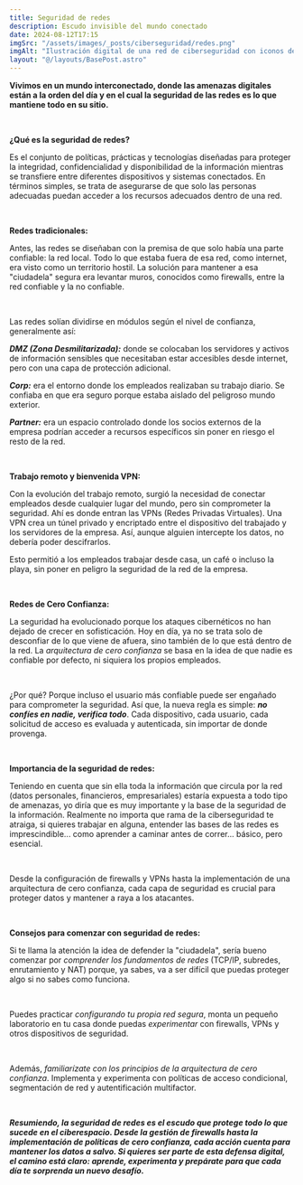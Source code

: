 ```yaml
---
title: Seguridad de redes
description: Escudo invisible del mundo conectado
date: 2024-08-12T17:15
imgSrc: "/assets/images/_posts/ciberseguridad/redes.png"
imgAlt: "Ilustración digital de una red de ciberseguridad con iconos de candados, escudos y cadenas sobre un mapa mundial."
layout: "@/layouts/BasePost.astro"
---
```


**Vivimos en un mundo interconectado, donde las amenazas digitales están a la orden del día y en el cual la seguridad de las redes es lo que mantiene todo en su sitio.**

</br>

**¿Qué es la seguridad de redes?**

Es el conjunto de políticas, prácticas y tecnologías diseñadas para proteger la integridad, confidencialidad y disponibilidad de la información mientras se transfiere entre diferentes dispositivos y sistemas conectados. En términos simples, se trata de asegurarse de que solo las personas adecuadas puedan acceder a los recursos adecuados dentro de una red.

</br>

**Redes tradicionales:**

Antes, las redes se diseñaban con la premisa de que solo había una parte confiable: la red local. Todo lo que estaba fuera de esa red, como internet, era visto como un territorio hostil. La solución para mantener a esa "ciudadela" segura era levantar muros, conocidos como firewalls, entre la red confiable y la no confiable.

</br>

Las redes solían dividirse en módulos según el nivel de confianza, generalmente así:

***DMZ (Zona Desmilitarizada):*** donde se colocaban los servidores y activos de información sensibles que necesitaban estar accesibles desde internet, pero con una capa de protección adicional.

***Corp:*** era el entorno donde los empleados realizaban su trabajo diario. Se confiaba en que era seguro porque estaba aislado del peligroso mundo exterior.

***Partner:*** era un espacio controlado donde los socios externos de la empresa podrían acceder a recursos específicos sin poner en riesgo el resto de la red.

</br>

**Trabajo remoto y bienvenida VPN:**

Con la evolución del trabajo remoto, surgió la necesidad de conectar empleados desde cualquier lugar del mundo, pero sin comprometer la seguridad. Ahí es donde entran las VPNs (Redes Privadas Virtuales). Una VPN crea un túnel privado y encriptado entre el dispositivo del trabajado y los servidores de la empresa. Así, aunque alguien intercepte los datos, no debería poder descifrarlos.

Esto permitió a los empleados trabajar desde casa, un café o incluso la playa, sin poner en peligro la seguridad de la red de la empresa.

</br>

**Redes de Cero Confianza:**

La seguridad ha evolucionado porque los ataques cibernéticos no han dejado de crecer en sofisticación. Hoy en día, ya no se trata solo de desconfiar de lo que viene de afuera, sino también de lo que está dentro de la red. La *arquitectura de cero confianza* se basa en la idea de que nadie es confiable por defecto, ni siquiera los propios empleados.

</br>

¿Por qué? Porque incluso el usuario más confiable puede ser engañado para comprometer la seguridad. Así que, la nueva regla es simple: ***no confíes en nadie, verifica todo***. Cada dispositivo, cada usuario, cada solicitud de acceso es evaluada y autenticada, sin importar de donde provenga.

</br>

**Importancia de la seguridad de redes:**

Teniendo en cuenta que sin ella toda la información que circula por la red (datos personales, financieros, empresariales) estaría expuesta a todo tipo de amenazas, yo diría que es muy importante y la base de la seguridad de la información. Realmente no importa que rama de la ciberseguridad te atraiga, si quieres trabajar en alguna, entender las bases de las redes es imprescindible... como aprender a caminar antes de correr... básico, pero esencial.

</br>

Desde la configuración de firewalls y VPNs hasta la implementación de una arquitectura de cero confianza, cada capa de seguridad es crucial para proteger datos y mantener a raya a los atacantes.

</br>

**Consejos para comenzar con seguridad de redes:**

Si te llama la atención la idea de defender la "ciudadela", sería bueno comenzar por *comprender los fundamentos de redes* (TCP/IP, subredes, enrutamiento y NAT) porque, ya sabes, va a ser difícil que puedas proteger algo si no sabes como funciona.

</br>

Puedes practicar *configurando tu propia red segura*, monta un pequeño laboratorio en tu casa donde puedas *experimentar* con firewalls, VPNs y otros dispositivos de seguridad.

</br>

Además, *familiarízate con los principios de la arquitectura de cero confianza*. Implementa y experimenta con políticas de acceso condicional, segmentación de red y autentificación multifactor.

</br>

***Resumiendo, la seguridad de redes es el escudo que protege todo lo que sucede en el ciberespacio. Desde la gestión de firewalls hasta la implementación de políticas de cero confianza, cada acción cuenta para mantener los datos a salvo. Si quieres ser parte de esta defensa digital, el camino está claro: aprende, experimenta y prepárate para que cada día te sorprenda un nuevo desafío.***

</br>
